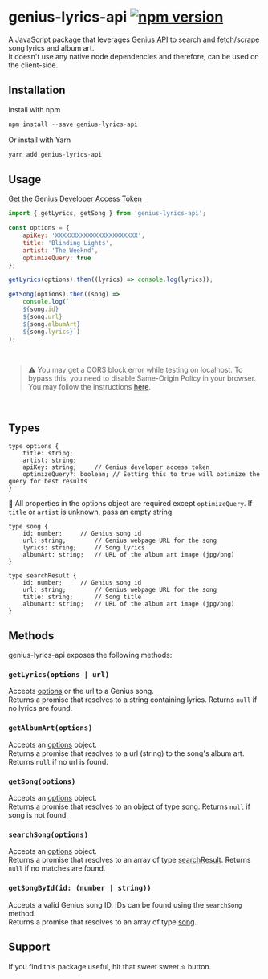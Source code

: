 # genius-lyrics-api [![npm version](https://img.shields.io/npm/v/genius-lyrics-api.svg?style=flat)](https://www.npmjs.com/package/genius-lyrics-api)

A JavaScript package that leverages [Genius API](https://genius.com/developers) to search and fetch/scrape song lyrics and album art.<br/>It doesn't use any native node dependencies and therefore, can be used on the client-side.

## Installation

Install with npm

```js
npm install --save genius-lyrics-api
```

Or install with Yarn

```js
yarn add genius-lyrics-api
```

## Usage

[Get the Genius Developer Access Token](https://genius.com/developers)
<br>

```js
import { getLyrics, getSong } from 'genius-lyrics-api';
```

```js
const options = {
	apiKey: 'XXXXXXXXXXXXXXXXXXXXXXX',
	title: 'Blinding Lights',
	artist: 'The Weeknd',
	optimizeQuery: true
};

getLyrics(options).then((lyrics) => console.log(lyrics));

getSong(options).then((song) =>
	console.log(`
	${song.id}
	${song.url}
	${song.albumArt}
	${song.lyrics}`)
);
```

<br>

> :warning: You may get a CORS block error while testing on localhost. To bypass this, you need to disable Same-Origin Policy in your browser. You may follow the instructions [here](https://stackoverflow.com/questions/3102819/disable-same-origin-policy-in-chrome).

<br>

## Types

```
type options {
	title: string;
	artist: string;
	apiKey: string;		// Genius developer access token
	optimizeQuery?: boolean; // Setting this to true will optimize the query for best results
}

```

🚨 All properties in the options object are required except `optimizeQuery`. If `title` or `artist` is unknown, pass an empty string.

```
type song {
	id: number;		// Genius song id
	url: string;		// Genius webpage URL for the song
	lyrics: string;		// Song lyrics
	albumArt: string;	// URL of the album art image (jpg/png)
}

```

```
type searchResult {
	id: number;		// Genius song id
	url: string;		// Genius webpage URL for the song
	title: string;		// Song title
	albumArt: string;	// URL of the album art image (jpg/png)
}
```

## Methods

genius-lyrics-api exposes the following methods:

### `getLyrics(options | url)`

Accepts [options](#types) or the url to a Genius song. <br/>
Returns a promise that resolves to a string containing lyrics. Returns `null` if no lyrics are found.

### `getAlbumArt(options)`

Accepts an [options](#types) object. <br/>
Returns a promise that resolves to a url (string) to the song's album art. Returns `null` if no url is found.

### `getSong(options)`

Accepts an [options](#types) object. <br/>
Returns a promise that resolves to an object of type [song](#types). Returns `null` if song is not found.

### `searchSong(options)`

Accepts an [options](#types) object. <br/>
Returns a promise that resolves to an array of type [searchResult](#types). Returns `null` if no matches are found.

### `getSongById(id: (number | string))`

Accepts a valid Genius song ID. IDs can be found using the `searchSong` method. <br/>
Returns a promise that resolves to an array of type [song](#types).

## Support

If you find this package useful, hit that sweet sweet ⭐️ button.
